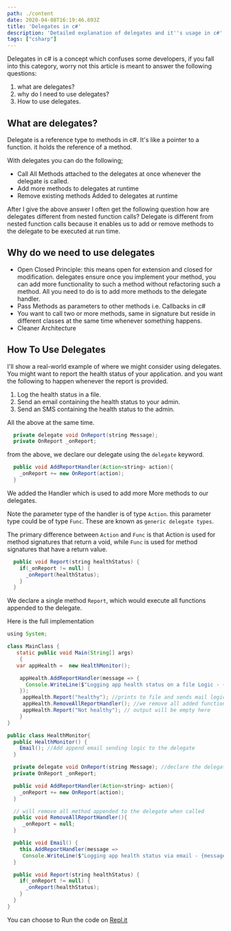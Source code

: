 ```yaml
---
path: ./content
date: 2020-04-08T16:19:46.693Z
title: 'Delegates in c#'
description: 'Detailed explanation of delegates and it''s usage in c#'
tags: ["csharp"]
---
```

Delegates in c# is  a concept which confuses some developers, if you fall into this category, worry not this article is meant to answer the following questions:

1. what are delegates?
2. why do I need to use delegates?
3. How to use delegates.

## What are delegates?

Delegate is a reference type to methods in c#. It's like a pointer to a function. it holds the reference of a method.

With delegates you can do the following;

* Call All Methods attached to the delegates at once whenever the delegate is called.
* Add more methods to delegates at runtime
* Remove existing methods Added to delegates at runtime

After I give the above answer I often get the following question  how are delegates different from nested function calls?  Delegate is different from nested function calls because it enables us to add or remove methods to the delegate to be executed at run time.

## Why do we need to use delegates

* Open Closed Principle: this means open for extension and closed for modification. delegates ensure once you implement your method, you can add more functionality to such a method without refactoring such a method. All you need to do is to add more methods to the delegate handler. 
* Pass Methods as parameters to other methods i.e. Callbacks in c#
* You want to call two or more methods, same in signature but reside in different classes at the same time whenever something happens.
* Cleaner Architecture

## How To Use Delegates

 I'll show a real-world example of where we might consider using delegates. You might want to report the health status of your application. and you want the following to happen whenever the report is provided.

1. Log the health status in a file.
2. Send an email containing the health status to your admin.
3. Send an SMS containing the health status to the admin.

All the above at the same time.

```java
  private delegate void OnReport(string Message);
  private OnReport _onReport;
```

from the above, we declare our delegate using the `delegate` keyword.

```java
  public void AddReportHandler(Action<string> action){
    _onReport += new OnReport(action);
  }
```

We added the Handler which is used to add more More methods to our delegates. 

Note the parameter type of the handler is of type `Action`. this parameter type could be of type `Func`. These are known as `generic delegate types`.

The primary difference between `Action` and `Func` is that Action is used for method signatures that return a void, while `Func` is used for method signatures that have a return value. 

```java
  public void Report(string healthStatus) {
    if(_onReport != null) {
      _onReport(healthStatus);
    }
  }
```

We declare a single method `Report`, which would execute all functions appended to the delegate.

Here is the full implementation

```java
using System;

class MainClass {
   static public void Main(String[] args) 
    { 
   var appHealth =  new HealthMonitor();

    appHealth.AddReportHandler(message => {
      Console.WriteLine($"Logging app health status on a file Logic - {message}");
    });
     appHealth.Report("healthy"); //prints to file and sends mail logic executes
     appHealth.RemoveAllReportHandler(); //we remove all added functions
     appHealth.Report("Not healthy"); // output will be empty here
    } 
}

public class HealthMonitor{
  public HealthMonitor() {
    Email(); //Add append email sending logic to the delegate
  }

  private delegate void OnReport(string Message); //declare the delegate
  private OnReport _onReport; 

  public void AddReportHandler(Action<string> action){
    _onReport += new OnReport(action);
  }

  // will remove all method appended to the delegate when called
  public void RemoveAllReportHandler(){
     _onReport = null;
  }

  public void Email() {
    this.AddReportHandler(message =>
     Console.WriteLine($"Logging app health status via email - {message}"));
  }

  public void Report(string healthStatus) {
    if(_onReport != null) {
      _onReport(healthStatus);
    }
  }
}
```

You can choose to Run the code on [Repl.it](https://repl.it/@Adekoreday/Delegates)
